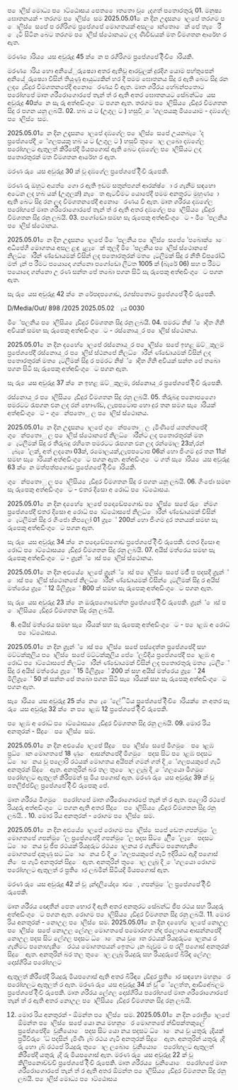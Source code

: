 ප ොලිස් මොධ්‍ය ප ොට්ඨොසය පෙත ෙොතතො වූ ෙැදගත් පතොරතුරු 01. මනුෂ්‍ය ඝොතනයක් - තරගම ප ොලිස් ෙසම 2025.05.01 ෙන දින උදෑසන ොලපේ තරගම ප ොලිස් ෙසපේ ප රගිරිගම ප්‍රපේශපේ මොගතයක් අසල ොන්තොෙක් පේ තැෙරී ෙැටී සිටින බෙට තරගම ප ොලිස් ස්ථොනයට ලද ණිවිඩයක් මත විමශතන ආරේභ ර ඇත.

මරණ ොරිය ෙයස අවුරුදු 45 ක් ෙන ප රගිරිගම ප්‍රපේශපේ දිිංචි ොරියකි.

මරණ ොරිය හො අනියේුරුෂ්‍යො අතර ඇතිවූ ආරවුලක් දුරදිග යොම පහ්තුපෙන් අනියේ ුරුෂ්‍යො විසින් තියුණු ආයුධ්‍යකින් හර දී පමම ඝොතනය සිදු ර ඇති බෙට සිදු රන ලද ෙැඩිදුර විමශතනපේදී අනොෙරණය වී ඇත. මෘත ශරීරය හේබන්පතොට පරෝහපේ මෘත ශරීරොගොරපේ තැන් ත් ර ඇති අතර ඝොතනයට සේබන්ධ්‍ ෙයස අවුරුදු 40ක් ෙන සැ රු අත්අඩිංගුෙට පගන ඇත. තරගම ප ොලිසිය ෙැඩිදුර විමශතන සිදු ර පගන යනු ලබයි. 02. හබ ය ට (උගුල ට ) හසුවී ුේගලපයකු මියයොම - දඹගේල ප ොලිස් ෙසම.

2025.05.01 ෙන දින උදෑසන ොලපේ දඹගේල ප ොලිස් ෙසපේ උයනබැේද ප්‍රපේශපේදී ුේගලපයකු හබ ය ට (උගුල ට ) හසුවී තුෙොල ලබො දඹගේල පරෝහලට ඇතුලත් කිරීපේදී මියපගොස් ඇති බෙට දඹගේල ප ොලිසියට ලද පතොරතුරක් මත විමශතන ආරේභ ර ඇත.

මරණ රු ෙයස අවුරුදු 30 ක් වූ දඹගේල ප්‍රපේශපේ දිිංචි රුපෙකි.

මරණ රු ඔහුට අයත් ෙගො ර ඇති ඉඩම සතුන්පගන් ආරක්ෂ්‍ො ර ගැනීම සඳහො අටෙන ලද හබ යක් (උගුලක්) නැෙත ඇටවීමට යොපේදී පමම අනතුරට මුහුණ ො ඇති බෙට සිදු රන ලද විමශතනපේදී අනොෙරණය වී ඇත. මෘත ශරීරය දඹගේල පරෝහපේ මෘත ශරීරොගොරපේ තැන් ත් ර ඇති අතර දඹගේල ප ොලිසිය ෙැඩිදුර විමශතන සිදු රනු ලබයි. 03. පගෝඩො සමඟ සැ රුපෙකු අත්අඩිංගුෙට - මිේපලනිය ප ොලිස් ස්ථොනය.

2025.05.01 ෙන දින උදෑසන ොලපේ මිේපලනිය ප ොලිස් ෙසපේ ේපබොක් ොෙ අධිපේගී මොගතය අසල ළඳු ැළෑෙක් තුලදී මිේපලනිය ප ොලිස් ස්ථොනපේ නිලධ්‍ොරීන් ණ්ඩොයමක් විසින් ලද පතොරතුරක් මත ෙැටලීමක් සිදු ර නීති විපරෝධී මත් ැන් ප රීමට පයොදො ගන්නො පගෝඩො ලීටත 1005 ක් (බැරේ 06) සහ ප රීමට පයොදො ගන්නො උ රණ සන්ත පේ තබො පගන සිටි සැ රුපෙකු අත්අඩිංගුෙට පගන ඇත.

සැ රු ෙයස අවුරුදු 42 ක් ෙන රේපදපගොඩ, රගස්පතොට ප්‍රපේශපේ දිිංචි රුපෙකි.

D/Media/Out/ 898 /2025 2025.05.02 ැය 0030

මිේපලනිය ප ොලිසිය ෙැඩිදුර විමශතන සිදු රනු ලබයි. 04. පමරට නිෂ්‍් ොදිත ගිනි අවියක් සමඟ සැ රුපෙකු අත්අඩිංගුෙට - රස්නොය ුර ප ොලිස් ස්ථොනය.

2025.05.01 ෙන දින දහෙේ ොලපේ රස්නොය ුර ප ොලිස් ෙසපේ ඉහළ ඔට්ුකුලම ප්‍රපේශපේදී රස්නොය ුර ප ොලිස් ස්ථනපේ නිලධ්‍ොරීන් ණ්ඩොයමක් විසින් ලද පතොරතුරක් මත ෙැටලීමක් සිදු ර පමරට නිෂ්‍් ොදිත ගිනි අවියක් සන්ත පේ තබො පගන සිටි සැ රුපෙකු අත්අඩිංගුෙට පගන ඇත.

සැ රු ෙයස අවුරුදු 37 ක් ෙන ඉහළ ඔට්ුකුලම, රස්නොය ුර ප්‍රපේශපේ දිිංචි රුපෙකි.

රස්නොය ුර ප ොලිසිය ෙැඩිදුර විමශතන සිදු රනු ලබයි. 05. තීරුබදු පනොපගෙො පමරටට රැපගන එන ලද රන් භොණ්ඩ, ලැපපටොප හො දුර තන සමග සැ ොරියක් අත්අඩිංගුෙට - ගුෙන්පතොු ල ප ොලිස් ස්ථොනය.

2025.05.01 ෙන දින උදෑසන ොලපේ ගුෙන්පතොු ල ැමිණිපේ යතන්තපේදී ගුෙන්පතොු ල ප ොලිස් ස්ථොනපේ නිලධ්‍ොරීන්ට ලද පතොරතුරක් මත ෙැටලීමක් සිදු ර තීරුබදු රහිතෙ පමරටට රැපගන එන ලද රන්මොල 23ක්,රන් ැබැේලක්, අත් ලදනො 03ක්, රමොලයක්,ලැපපටොප 06ක් හො ජිංගම දුර තන 11ක් සමඟ සැ ොරියක් අත්අඩිංගුෙට පගන ඇත. අත්අඩිංගුෙට ගත් සැ ොරිය ෙයස අවුරුදු 63 ක් ෙන මත්පත්පගොඩ ප්‍රපේශපේ දිිංචි ොරියකි.

ගුෙන්පතොු ල ප ොලිසිය ෙැඩිදුර විමශතන සිදු ර පගන යනු ලබයි. 06. ගිංජො සමඟ සැ රුපෙකු අත්අඩිංගුෙට - ළුතර දිසො අ රොධ්‍ ප ොට්ඨොසය.

2025.05.01 ෙන දින දහෙේ ොලපේ පදොඩේපගොඩ ප ොලිස් ෙසපේ රුෙන්මග ප්‍රපේශපේදී ළුතර දිසො අ රොධ්‍ ප ොට්ඨොසපේ නිලධ්‍ොරීන් ණ්ඩොයමක් විසින් ෙැටලීමක් සිදු ර ගිංජො කිපලෝ 01 ග්‍රෑේ 200ක් හො ජිංගම දුර තනයක් සමඟ සැ රුපෙකු අත්අඩිංගුෙට පගන ඇත.

සැ රු ෙයස අවුරුදු 34 ක් ෙන පදොඩේපගොඩ ප්‍රපේශපේ දිිංචි රුපෙකි. ළුතර දිසො අ රොධ්‍ ප ොට්ඨොසය ෙැඩිදුර විමශතන සිදු රනු ලබයි. 07. අයිස් මත්රෙය සමඟ සැ රුපෙකු අත්අඩිංගුෙට - ග්‍රෑන්් ොස් ප ොලිස් ස්ථොනය.

2025.05.01 ෙන දින අළුයේ ොලපේ ග්‍රෑන්් ොස් ප ොලිස් ෙසපේ මජී් ප පදසදී ග්‍රෑන්් ොස් ප ොලිස් ස්ථොනපේ නිලධ්‍ොරීන් ණ්ඩොයමක් විසින් ෙැටලීමක් සිදු ර අයිස් මත්රෙය ග්‍රෑේ 12 මිලිග්‍රෑේ 800 ක් සමඟ සැ රුපෙකු අත්අඩිංගුෙට පගන ඇත.

සැ රු ෙයස අවුරුදු 23 ක් ෙන ඔරුපගොඩෙත්ත ප්‍රපේශපේ දිිංචි රුපෙකි. ග්‍රෑන්් ොස් ප ොලිසිය ෙැඩිදුර විමශතන සිදු රනු ලබයි.

08. අයිස් මත්රෙය සමඟ සැ ොරියක් සහ සැ රුපෙකු අත්අඩිංගුෙට - ප ොළඹ අ රොධ්‍ ප ොට්ඨොසය.

2025.05.01 ෙන දින ග්‍රෑන්් ොස් ප ොලිස් ෙසපේ පස්දෙත්ත ප්‍රපේශපේදී සහ මට්ටක්කුලිය ප ොලිස් ෙසපේ මට්ටක්කුලිය පේේලවීදිය ප්‍රපේශපේදී ප ොළඹ අ රොධ්‍ ප ොට්ඨොසපේ නිලධ්‍ොරීන් ණ්ඩොයමක් විසින් ලද පතොරතුරු මත ෙැටලීේ සිදු ර අයිස් මත්රෙය ග්‍රෑේ 15 මිලිග්‍රෑේ 200 ක් සහ අයිස් මත්රෙය ග්‍රෑේ 24 මිලිග්‍රෑේ 50 ක් සන්ත පේ තබො පගන සිටි සැ ොරියක් සහ සැ රුපෙකු අත්අඩිංගුෙට පගන ඇත.

සැ ොරිය ෙයස අවුරුදු 25 ක් ෙන ෙැේලේිටිය ප්‍රපේශපේ දිිංචි ොරියක් ෙන අතර සැ රු ෙයස අවුරුදු 32 ක් ෙන ප ොළඹ 12 ප්‍රපේශපේ දිිංචි රුපෙකි.

ප ොළඹ අ රොධ්‍ ප ොට්ඨොසය ෙැඩිදුර විමශතන සිදු රනු ලබයි. 09. මොර රිය අනතුරක් - සීදුෙ ප ොලිස් ෙසම.

2025.05.01 ෙන දින අළුයේ ොලපේ සීදුෙ ප ොලිස් ෙසපේ මීගමුෙ ප ොළඹ ප්‍රධ්‍ොන මොගතපේ 18 ණුෙ ආසන්නපේදී මීගමුෙ පදස සිට ප ොළඹ පදසට ධ්‍ොෙනය වූ පලොරි රථයක් මොගතය අයිපන් ගමන් ගත් දි ුේගලපයකුපේ ගැටී අනතුරක් සිදුෙ ඇත. අනතුරින් බර තල තුෙොල ලැබු දි ුේගලයො මීගමුෙ පරෝහලට ඇතුලත් කිරීපමන් සු මිය පගොස් ඇත. මරණ රු ෙයස අවුරුදු 39 ක් වූ පතලිජ්ජවිල ප්‍රපේශපේ දිිංචි රුපෙකු පේ.

මෘත ශරීරය මීගමුෙ පරෝහපේ මෘත ශරීරොගොරපේ තැන් ත් ර ඇත. පලොරි රථපේ රියදුරු අත්අඩිංගුෙට පගන ඇති අතර සීදුෙ ප ොලිසිය ෙැඩිදුර විමශතන සිදු රනු ලබයි. . 10. මොර රිය අනතුරක් - රොගම ප ොලිස් ෙසම.

2025.05.01 ෙන දින අළුයේ ොලපේ රොගම ප ොලිස් ෙසපේ ඩෙත ගපන්මුේල මොගතපේ ගපන්මුේල ප්‍රපේශපේදී ගපන්මුේල පදස සිට ෙැලිිේලෑෙ පදසට ධ්‍ොෙනය වු ජීප රථයක් රියදුරුට රථය ොලනය ර ගැනීමට පනොහැකිෙ මොගතපේ දකුණු සට ධ්‍ොෙනය වී දි ුේගලපයකුපේ ගැටී ඉදිරියට ඇදී පගොස් නිෙස ගැටී අනතුරක් සිදුෙ ඇත. අනතුරින් තුෙොල ලැබූ දි ුේගලයො රොගම පරෝහලට ඇතුලත් ර ප්‍රති ොර ලබමින් සිටියදී මියපගොස් ඇත.

මරණ රු ෙයස අවුරුදු 42 ක් වූ ැන්දලියේද ොළුෙ, ගපන්මුේල ප්‍රපේශපේ දිිංචි රුපෙකි.

මෘත ශරීරය ඥොතීන් පෙත භොර දී ඇති අතර අනතුරට සේබන්ධ්‍ ජීප රථය සහ රියදුරු අත්අඩිංගුෙට පගන ඇත. රොගම ප ොලිසිය ෙැඩිදුර විමශතන සිදු රනු ලබයි. 11. මොර රිය අනතුරක් - නොඋල ප ොලිස් ෙසම. 2025.05.01 ෙන දින දහෙේ ොලපේ නොඋල ප ොලිස් ෙසපේ නොඋල ලේගල මොගතපේ පමොරගහ න්ද ජලොශය ආසන්නපේදී නොඋල පදස සිට ලේගල පදසට ධ්‍ොෙනය වු ොත රථයක් රියදුරුට ොලනය ර ගැනීමට පනොහැකිෙ රථය මොගතපයන් ඉෙතට ැන බෑවුම ට ප රලී පගොස් අනතුරක් සිදුෙ ඇත. අනතුරින් බර තල තුෙොල ලැබූ රියදුරු සහ රියදුරුපේ බිරිඳ ලේගල දොස්ගිරිය පරෝහලට

ඇතුලත් කිරීපේදී රියදුරු මියපගොස් ඇති අතර බිරිඳ ෙැඩිදුර ප්‍රති ොර සඳහො මහනුෙර පරෝහලට ඇතුලත් ර ඇත. මරණ රු ෙයස අවුරුදු 34 ක් වූ ිේලෙත්ත, ආඩිඅේබලම ප්‍රපේශපේ දිිංචි රුපෙකි. මෘත ශරීරය ලේගල දොස්ගිරිය පරෝහපේ මෘත ශරීරොගොරපේ තැන් ත් ර ඇති අතර නොඋල ප ොලිසිය ෙැඩිදුර විමශතන සිදු රනු ලබයි.

12. මොර රිය අනතුරක් - ඕමන්ත ප ොලිස් ෙසම. 2025.05.01 ෙන දින රොත්‍රී ොලපේ ඕමන්ත ප ොලිස් ෙසපේ යො නය මහනුෙර මොගතපේ න්ඩිපක්තකුලේ ප්‍රපේශපේදී ෙවුනියොෙ පදස සිට යො නය පදසට ධ්‍ොෙනය වු යතුරු ැදියක් ප්‍රථිවිරුේධ්‍ පදසින් ැමිණි ැබ් රථය ගැටී අනතුරක් සිදුෙ ඇත. අනතුරින් යතුරු ැදි රු හො ැබ් රථපේ රියදුරු තුෙොල ලබො ෙවුනියොෙ පරෝහලට ඇතුලත් කිරීපේදී යතුරු ැදි රු මියපගොස් ඇත. මරණ රු ෙයස අවුරුදු 22 ක් වූ කිලිපනොච්චචි ප්‍රපේශපේ දිිංචි රුපෙකි. මෘත ශරීරය ෙවුනියොෙ පරෝහපේ මෘත ශරීරොගොරපේ තැන් ත් ර ඇති අතර ඕමන්ත ප ොලිසිය ෙැඩිදුර විමශතන සිදු රනු ලබයි. ප ොලිස් මොධ්‍ය ප ොට්ඨොසය
